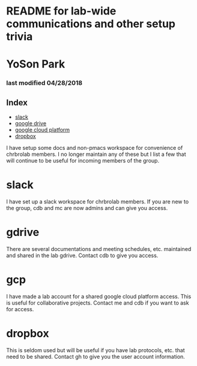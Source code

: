 
# README for lab-wide communications and other setup trivia
# YoSon Park

### last modified 04/28/2018


## Index

<!--ts-->

* [slack](#slack)
* [google drive](#gdrive)
* [google cloud platform](#gcp)
* [dropbox](#dropbox)

<!--te-->


I have setup some docs and non-pmacs workspace for convenience of chrbrolab members. I no longer maintain any of these but I list a few that will continue to be useful for incoming members of the group.



# slack

I have set up a slack workspace for chrbrolab members. If you are new to the group, cdb and mc are now admins and can give you access.




# gdrive

There are several documentations and meeting schedules, etc. maintained and shared in the lab gdrive. Contact cdb to give you access. 



# gcp

I have made a lab account for a shared google cloud platform access. This is useful for collaborative projects. Contact me and cdb if you want to ask for access.




# dropbox

This is seldom used but will be useful if you have lab protocols, etc. that need to be shared. Contact gh to give you the user account information.





